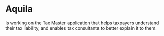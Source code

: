 # Aquila
Is working on the Tax Master application that helps taxpayers understand their tax liability, and enables tax consultants to better explain it to them.